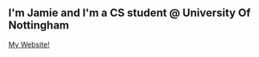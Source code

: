 <h2 align="left">I'm Jamie and I'm a CS student @ University Of Nottingham</h2>

<a href="jamesdeal89.github.io">My Website!</a>
